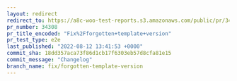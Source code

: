 ```yaml
---
layout: redirect
redirect_to: https://a8c-woo-test-reports.s3.amazonaws.com/public/pr/34308/e2e/index.html
pr_number: 34308
pr_title_encoded: "Fix%2Fforgotten+template+version"
pr_test_type: e2e
last_published: "2022-08-12 13:41:53 +0000"
commit_sha: 18dd357aca73f86d1cb17f6303eb57d8cfa81e15
commit_message: "Changelog"
branch_name: fix/forgotten-template-version
---
```

